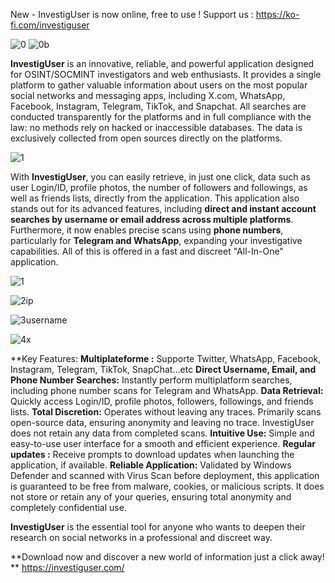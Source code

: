 New - InvestigUser is now online, free to use ! Support us : https://ko-fi.com/investiguser 

![0](https://github.com/user-attachments/assets/5a425acf-e7af-4f80-9e07-8f3691ce2abc)
![0b](https://github.com/user-attachments/assets/0953a042-400a-49e3-9973-8e660a610fc8)



**InvestigUser** is an innovative, reliable, and powerful application designed for OSINT/SOCMINT investigators and web enthusiasts. It provides a single platform to gather valuable information about users on the most popular social networks and messaging apps, including X.com, WhatsApp, Facebook, Instagram, Telegram, TikTok, and Snapchat. All searches are conducted transparently for the platforms and in full compliance with the law: no methods rely on hacked or inaccessible databases. The data is exclusively collected from open sources directly on the platforms.

![1](https://github.com/user-attachments/assets/79c72370-7c7f-4b5f-912f-1ae0ba1f75d0)


 
With **InvestigUser**, you can easily retrieve, in just one click, data such as user Login/ID, profile photos, the number of followers and followings, as well as friends lists, directly from the application. This application also stands out for its advanced features, including **direct and instant account searches by username or email address across multiple platforms**. Furthermore, it now enables precise scans using **phone numbers**, particularly for **Telegram and WhatsApp**, expanding your investigative capabilities. All of this is offered in a fast and discreet "All-In-One" application.

![1](https://github.com/user-attachments/assets/0c6abff0-6adb-44d7-a282-5511c0306da8)

![2ip](https://github.com/user-attachments/assets/e0b4c151-fade-4eea-b65d-d820e8665612)

![3username](https://github.com/user-attachments/assets/3b3dd03a-98f2-4d59-9c09-3488ade9717c)

![4x](https://github.com/user-attachments/assets/bf644c33-a9d6-43c4-ac00-695b7dd089d0)


**Key Features:
**Multiplateforme :** Supporte Twitter, WhatsApp, Facebook, Instagram, Telegram, TikTok, SnapChat…etc
**Direct Username, Email, and Phone Number Searches:** Instantly perform multiplatform searches, including phone number scans for Telegram and WhatsApp.
**Data Retrieval:** Quickly access Login/ID, profile photos, followers, followings, and friends lists.
**Total Discretion:** Operates without leaving any traces. Primarily scans open-source data, ensuring anonymity and leaving no trace. InvestigUser does not retain any data from completed scans.
**Intuitive Use:** Simple and easy-to-use user interface for a smooth and efficient experience.
**Regular updates :** Receive prompts to download updates when launching the application, if available.
**Reliable Application:** Validated by Windows Defender and scanned with Virus Scan before deployment, this application is guaranteed to be free from malware, cookies, or malicious scripts. It does not store or retain any of your queries, ensuring total anonymity and completely confidential use.

**InvestigUser** is the essential tool for anyone who wants to deepen their research on social networks in a professional and discreet way.

**Download now and discover a new world of information just a click away!
**
https://investiguser.com/
